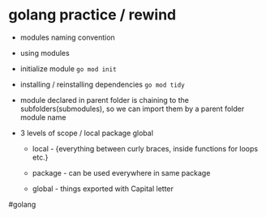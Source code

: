 # golang practice / rewind

* modules naming convention
* using modules
* initialize module `go mod init`
* installing / reinstalling dependencies `go mod tidy`
* module declared in parent folder is chaining to the subfolders(submodules), so we can import them by a parent folder module name
* 3 levels of scope / local package global

    * local - {everything between curly braces, inside functions for loops etc.}

    * package - can be used everywhere in same package

    * global - things exported with Capital letter








#golang